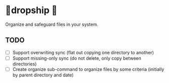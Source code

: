 # 🚀dropship 🚀

Organize and safeguard files in your system.

## TODO

- [ ] Support overwriting sync (flat out copying one directory to another)
- [ ] Support missing-only sync (do not delete, only copy between directories)
- [ ] Create organize sub-command to organize files by some criteria (initially by parent directory and date)
